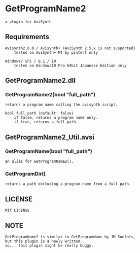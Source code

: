 # GetProgramName2
    a plugin for AviSynth

## Requirements

    Avisynth2.6.0 / Avisynth+ (AviSynth 2.5.x is not supported)
        tested on AviSynth+ MT by pinterf only

    Windows7 SP1 / 8.1 / 10
        tested on Windows10 Pro 64bit Japanese Edition only

## GetProgramName2.dll

### GetProgramName2(bool "full_path")

    returns a program name calling the avisynth script.

    bool full_path (default: false)
        if false, returns a program name only.
        if true, returns a full path.

## GetProgramName2_Util.avsi

### GetProgramName(bool "full_path")
    an alias for GetProgramName2().

### GetProgramDir()
    returns a path excluding a program name from a full path.

## LICENSE
    MIT LICENSE

## NOTE
    GetProgramName2 is similar to GetProgramName by JM Roelofs,  
    but this plugin is a newly written.  
    so... this plugin might be really buggy.  
